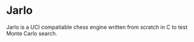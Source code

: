 # Jarlo

Jarlo is a UCI compatiable chess engine written from scratch in C to test Monte Carlo search.
